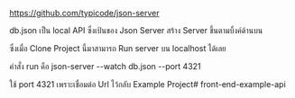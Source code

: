 https://github.com/typicode/json-server

db.json เป็น local API ซึ่งเป้นของ Json Server สร้าง Server ขึ้นตามบิ้งค์ด้านบน

ซึ่งเมื่อ Clone Project นี้มาสามารถ Run server บน localhost ได้เลย

คำสั่ง run คือ json-server --watch db.json --port 4321

ใช้ port 4321 เพราะเชื่อมต่อ Url ไว้กลับ Example Project#   f r o n t - e n d - e x a m p l e - a p i  
 